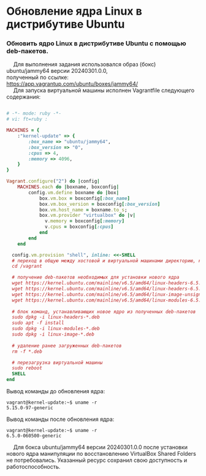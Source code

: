 # Обновление ядра Linux в дистрибутиве Ubuntu # 

### Обновить ядро Linux в дистрибутиве Ubuntu с помощью deb-пакетов. #####
&emsp; Для выполнения задания использовался образ (бокс) ubuntu/jammy64 версии 20240301.0.0,<br/> 
полученный по ссылке: <https://app.vagrantup.com/ubuntu/boxes/jammy64/><br/> 
&emsp; Для запуска виртуальной машины исполнен Vagrantfile следующего содержания:

``` ruby

# -*- mode: ruby -*-
# vi: ft=ruby :

MACHINES = {
    :"kernel-update" => {
        :box_name => "ubuntu/jammy64",
        :box_version => "0",
        :cpus => 4,
        :memory => 4096,
    }
}

Vagrant.configure("2") do |config|
    MACHINES.each do |boxname, boxconfig|
        config.vm.define boxname do |box|
            box.vm.box = boxconfig[:box_name]
            box.vm.box_version = boxconfig[:box_version]
            box.vm.host_name = boxname.to_s;
            box.vm.provider "virtualbox" do |v|
              v.memory = boxconfig[:memory]
              v.cpus = boxconfig[:cpus]
            end
        end    
    end

  config.vm.provision "shell", inline: <<-SHELL
  # переход в общую между хостовой и виртуальной машинами директорию, которая будет использоваться, как рабочая
  cd /vagrant

  # получение deb-пакетов необходимых для установки нового ядра
  wget https://kernel.ubuntu.com/mainline/v6.5/amd64/linux-headers-6.5.0-060500-generic_6.5.0-060500.202308271831_amd64.deb
  wget https://kernel.ubuntu.com/mainline/v6.5/amd64/linux-headers-6.5.0-060500_6.5.0-060500.202308271831_all.deb
  wget https://kernel.ubuntu.com/mainline/v6.5/amd64/linux-image-unsigned-6.5.0-060500-generic_6.5.0-060500.202308271831_amd64.deb
  wget https://kernel.ubuntu.com/mainline/v6.5/amd64/linux-modules-6.5.0-060500-generic_6.5.0-060500.202308271831_amd64.deb
	
  # блок команд, устанавливающих новое ядро из полученных deb-пакетов
  sudo dpkg -i linux-headers-*.deb
  sudo apt -f install
  sudo dpkg -i linux-modules-*.deb
  sudo dpkg -i linux-image-*.deb
	
  # удаление ранее загруженных deb-пакетов 
  rm -f *.deb

  # перезагрузка виртуальной машины
  sudo reboot
  SHELL
end

```
Вывод команды до обновления ядра:
```shell
vagrant@kernel-update:~$ uname -r
5.15.0-97-generic
```	
Вывод команды после обновления ядра:
```shell
vagrant@kernel-update:~$ uname -r 
6.5.0-060500-generic
```
&emsp; Для бокса ubuntu/jammy64 версии 20240301.0.0 после установки нового ядра манипуляции по восстановлению VirtualBox Shared Folders не потребовались. Указанный ресурс сохранил свою доступность и работоспособность.
